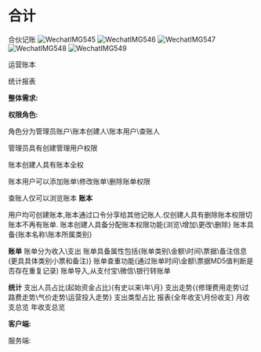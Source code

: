 # 合计
合伙记账
![WechatIMG545](https://user-images.githubusercontent.com/10151414/120281819-02348980-c2ec-11eb-9171-4a32c1609fd5.jpeg)
![WechatIMG546](https://user-images.githubusercontent.com/10151414/120281838-0791d400-c2ec-11eb-8ad4-1601b4de1694.jpeg)
![WechatIMG547](https://user-images.githubusercontent.com/10151414/120281860-0e204b80-c2ec-11eb-8d8d-a1e0fd04bab3.jpeg)
![WechatIMG548](https://user-images.githubusercontent.com/10151414/120281866-0fea0f00-c2ec-11eb-9c93-f2172c3c76eb.jpeg)
![WechatIMG549](https://user-images.githubusercontent.com/10151414/120281869-111b3c00-c2ec-11eb-9454-2330cca7897a.jpeg)

运营账本

统计报表


**整体需求:**

**权限角色:**

角色分为管理员账户\账本创建人\账本用户\查账人

管理员具有创建管理用户权限

账本创建人具有账本全权

账本用户可以添加账单\修改账单\删除账单权限

查账人仅可以浏览账本
**账本** 

用户均可创建账本,账本通过口令分享给其他记账人.仅创建人具有删除账本权限切账本不再有账单.
账本创建人具备分配账本权限功能{浏览\增加\更改\删除}
账本具备{账本名称\账本所属类别}

**账单**
账单分为收入\支出
账单具备属性包括{账单类别\金额\时间\票据\备注信息(更具具体类别小票和备注)}
账单查重功能(通过账单时间\金额\票据MD5值判断是否存在重复记录)
账单导入,从支付宝\微信\银行转账单

**统计**
支出人员占比(起始资金占比){有史以来\年\月\} 
支出走势{{修理费用走势\过路费走势\气价走势\运营投入走势}
支出类型占比
报表{全年收支\月份收支}
月收支总览
年收支总览

**客户端:**



服务端:

